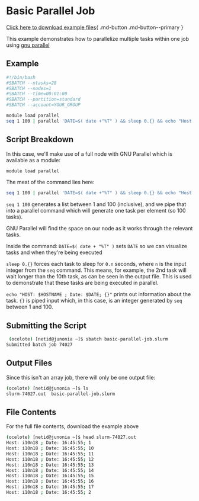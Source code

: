# Basic Parallel Job

[Click here to download example files](Basic-Parallel-Job.tar.gz){ .md-button .md-button--primary }

This example demonstrates how to parallelize multiple tasks within one job using [gnu parallel](https://www.gnu.org/software/parallel/)

## Example

```bash
#!/bin/bash
#SBATCH --ntasks=28
#SBATCH --nodes=1             
#SBATCH --time=00:01:00   
#SBATCH --partition=standard
#SBATCH --account=YOUR_GROUP

module load parallel
seq 1 100 | parallel 'DATE=$( date +"%T" ) && sleep 0.{} && echo "Host: $HOSTNAME ; Date: $DATE; {}"'
```

## Script Breakdown
In this case, we'll make use of a full node with GNU Parallel which is available as a module:

```bash
module load parallel
```

The meat of the command lies here:

```bash
seq 1 100 | parallel 'DATE=$( date +"%T" ) && sleep 0.{} && echo "Host: $HOSTNAME ; Date: $DATE; {}"'
```

 ```seq 1 100``` generates a list between 1 and 100 (inclusive), and we pipe that into a parallel command which will generate one task per element (so 100 tasks).
 
GNU Parallel will find the space on our node as it works through the relevant tasks. 
 
Inside the command:
```DATE=$( date + "%T" )``` sets ```DATE``` so we can visualize tasks and when they're being executed
 
```sleep 0.{}``` forces each task to sleep for ```0.n``` seconds, where ```n``` is the input integer from the ```seq``` command. This means, for example, the 2nd task will wait longer than the 10th task, as can be seen in the output file. This is used to demonstrate that these tasks are being executed in parallel. 
 
```echo "HOST: $HOSTNAME ; Date: $DATE; {}"``` prints out information about the task. ```{}``` is piped input which, in this case, is an integer generated by ```seq``` between 1 and 100. 
 
## Submitting the Script

```bash
 (ocelote) [netid@junonia ~]$ sbatch basic-parallel-job.slurm 
Submitted batch job 74027
```
 
## Output Files

Since this isn't an array job, there will only be one output file:

```bash
(ocelote) [netid@junonia ~]$ ls
slurm-74027.out  basic-parallel-job.slurm
```
 
## File Contents

For the full file contents, download the example above
```bash
(ocelote) [netid@junonia ~]$ head slurm-74027.out 
Host: i10n18 ; Date: 16:45:55; 1
Host: i10n18 ; Date: 16:45:55; 10
Host: i10n18 ; Date: 16:45:55; 11
Host: i10n18 ; Date: 16:45:55; 12
Host: i10n18 ; Date: 16:45:55; 13
Host: i10n18 ; Date: 16:45:55; 14
Host: i10n18 ; Date: 16:45:55; 15
Host: i10n18 ; Date: 16:45:55; 16
Host: i10n18 ; Date: 16:45:55; 17
Host: i10n18 ; Date: 16:45:55; 2
```
